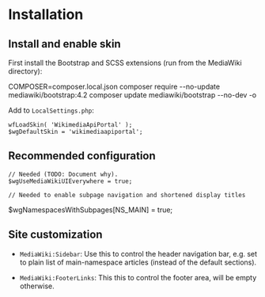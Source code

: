 # Installation

## Install and enable skin

First install the Bootstrap and SCSS extensions (run from the MediaWiki directory):

  COMPOSER=composer.local.json composer require --no-update mediawiki/bootstrap:4.2
  composer update mediawiki/bootstrap --no-dev -o

Add to `LocalSettings.php`:

	wfLoadSkin( 'WikimediaApiPortal' );
	$wgDefaultSkin = 'wikimediaapiportal';

## Recommended configuration

	// Needed (TODO: Document why).
	$wgUseMediaWikiUIEverywhere = true;

	// Needed to enable subpage navigation and shortened display titles
  $wgNamespacesWithSubpages[NS_MAIN] = true;

## Site customization

* `MediaWiki:Sidebar`: Use this to control the header navigation bar,
  e.g. set to plain list of main-namespace articles (instead of the default sections).

* `MediaWiki:FooterLinks`: This this to control the footer area, will
  be empty otherwise.
